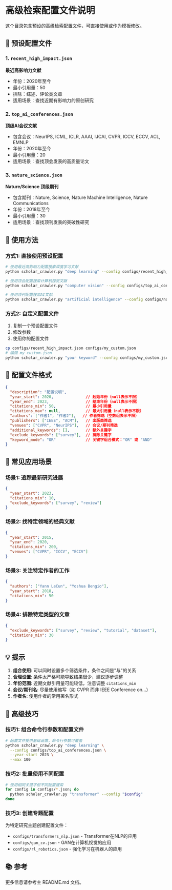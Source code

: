 # 高级检索配置文件说明

这个目录包含预设的高级检索配置文件，可直接使用或作为模板修改。

## 📁 预设配置文件

### 1. `recent_high_impact.json`
**最近高影响力文献**
- 年份：2020年至今
- 最小引用量：50
- 排除：综述、评论类文章
- 适用场景：查找近期有影响力的原创研究

### 2. `top_ai_conferences.json`
**顶级AI会议文献**
- 包含会议：NeurIPS, ICML, ICLR, AAAI, IJCAI, CVPR, ICCV, ECCV, ACL, EMNLP
- 年份：2020年至今
- 最小引用量：20
- 适用场景：查找顶会发表的高质量论文

### 3. `nature_science.json`
**Nature/Science 顶级期刊**
- 包含期刊：Nature, Science, Nature Machine Intelligence, Nature Communications
- 年份：2018年至今
- 最小引用量：30
- 适用场景：查找顶刊发表的突破性研究

## 🚀 使用方法

### 方式1: 直接使用预设配置
```bash
# 使用最近高影响力配置搜索深度学习文献
python scholar_crawler.py "deep learning" --config configs/recent_high_impact.json

# 使用顶会配置搜索计算机视觉文献
python scholar_crawler.py "computer vision" --config configs/top_ai_conferences.json

# 使用顶刊配置搜索AI文献
python scholar_crawler.py "artificial intelligence" --config configs/nature_science.json
```

### 方式2: 自定义配置文件
1. 复制一个预设配置文件
2. 修改参数
3. 使用你的配置文件

```bash
cp configs/recent_high_impact.json configs/my_custom.json
# 编辑 my_custom.json
python scholar_crawler.py "your keyword" --config configs/my_custom.json
```

## 📝 配置文件格式

```json
{
  "description": "配置说明",
  "year_start": 2020,              // 起始年份（null表示不限）
  "year_end": 2023,                // 结束年份（null表示不限）
  "citations_min": 50,             // 最小引用量
  "citations_max": null,           // 最大引用量（null表示不限）
  "authors": ["作者1", "作者2"],   // 作者筛选（空数组表示不限）
  "publishers": ["IEEE", "ACM"],   // 出版商筛选
  "venues": ["CVPR", "NeurIPS"],   // 会议/期刊筛选
  "additional_keywords": [],       // 额外关键字
  "exclude_keywords": ["survey"],  // 排除关键字
  "keyword_mode": "OR"             // 关键字组合模式："OR" 或 "AND"
}
```

## 🎯 常见应用场景

### 场景1: 追踪最新研究进展
```json
{
  "year_start": 2023,
  "citations_min": 10,
  "exclude_keywords": ["survey", "review"]
}
```

### 场景2: 找特定领域的经典文献
```json
{
  "year_start": 2015,
  "year_end": 2020,
  "citations_min": 200,
  "venues": ["CVPR", "ICCV", "ECCV"]
}
```

### 场景3: 关注特定作者的工作
```json
{
  "authors": ["Yann LeCun", "Yoshua Bengio"],
  "year_start": 2018,
  "citations_min": 50
}
```

### 场景4: 排除特定类型的文章
```json
{
  "exclude_keywords": ["survey", "review", "tutorial", "dataset"],
  "citations_min": 30
}
```

## 💡 提示

1. **组合使用**: 可以同时设置多个筛选条件，条件之间是"与"的关系
2. **合理设置**: 条件太严格可能导致结果很少，建议逐步调整
3. **年份范围**: 近期文献引用量可能较低，注意调整 `citations_min`
4. **会议/期刊名**: 尽量使用缩写（如 CVPR 而非 IEEE Conference on...）
5. **作者名**: 使用作者的常用署名形式

## 🔧 高级技巧

### 技巧1: 组合命令行参数和配置文件
```bash
# 配置文件提供基础设置，命令行参数可覆盖
python scholar_crawler.py "deep learning" \
  --config configs/top_ai_conferences.json \
  --year-start 2023 \
  --max 100
```

### 技巧2: 批量使用不同配置
```bash
# 使用相同关键字但不同配置搜索
for config in configs/*.json; do
  python scholar_crawler.py "transformer" --config "$config"
done
```

### 技巧3: 创建专题配置
为特定研究主题创建配置文件：
- `configs/transformers_nlp.json` - Transformer在NLP的应用
- `configs/gan_cv.json` - GAN在计算机视觉的应用
- `configs/rl_robotics.json` - 强化学习在机器人的应用

## 📚 参考

更多信息请参考主 README.md 文档。

